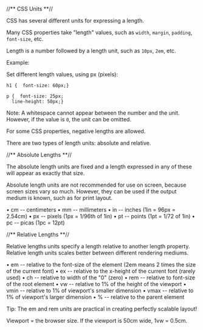 //** CSS Units **//

CSS has several different units for expressing a length.

Many CSS properties take "length" values, such as `width`, `margin`, `padding`, `font-size`, etc.

Length is a number followed by a length unit, such as `10px`, `2em`, etc.

Example:

Set different length values, using px (pixels):

```
h1 {  font-size: 60px;}  
  
p {  font-size: 25px;  
  line-height: 50px;}
```

Note: A whitespace cannot appear between the number and the unit. However, if the value is `0`, the unit can be omitted.

For some CSS properties, negative lengths are allowed.

There are two types of length units: absolute and relative.

//** Absolute Lengths **//

The absolute length units are fixed and a length expressed in any of these will appear as exactly that size.

Absolute length units are not recommended for use on screen, because screen sizes vary so much. However, they can be used if the output 
medium is known, such as for print layout.

• cm -- centimeters
• mm -- millimeters
• in -- inches (1in = 96px = 2.54cm)
• px --  pixels (1px = 1/96th of 1in)
• pt -- points (1pt = 1/72 of 1in)
• pc -- picas (1pc = 12pt)

//** Relative Lengths **//

Relative lengths units specify a length relative to another length property. Relative length units scales better between different rendering mediums.

• em -- relative to the font-size of the element (2em means 2 times the size of the current font)
• ex -- relative to the x-height of the current font (rarely used)
• ch -- relative to width of the "0" (zero)
• rem -- relative to font-size of the root element
• vw -- relative to 1% of the height of the viewport
• vmin -- relative to 1% of viewport's smaller dimension
• vmax -- relative to 1% of viewport's larger dimension
• % -- relative to the parent element

Tip: The em and rem units are practical in creating perfectly scalable layout!

Viewport = the browser size. If the viewport is 50cm wide, 1vw = 0.5cm.